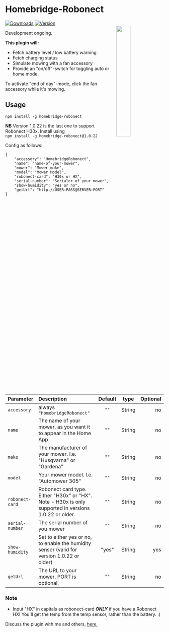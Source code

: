 # Homebridge-Robonect
[![Downloads](https://img.shields.io/npm/dt/homebridge-robonect.svg?color=critical)](https://www.npmjs.com/package/homebridge-robonect)
[![Version](https://img.shields.io/npm/v/homebridge-robonect)](https://www.npmjs.com/package/homebridge-robonect)<br>
<img src="https://i.postimg.cc/QxQwrNV3/IMG-1446.png" width="30%" align="right"> 

Development ongoing.

**This plugin will:**
* Fetch battery level / low battery warning
* Fetch charging status
* Simulate mowing with a fan accessory
* Provide an "on/off"-switch for toggling auto or home mode.  

To activate "end of day"-mode, click the fan accessory while it's mowing.

## Usage

`npm install -g homebridge-robonect`   

**NB** Version 1.0.22 is the last one to support Robonect H30x. Install using  
`npm install -g homebridge-robonect@1.0.22`

Config as follows:  

	{  
		"accessory": "HomebridgeRobonect",  
		"name": "name-of-your-mower",  
		"mower": "Mower make",  
		"model": "Mower Model",  
		"robonect-card": "H30x or HX",  
		"serial-number": "Serialnr of your mower",  
		"show-humidity": "yes or no",  
		"getUrl": "http://USER:PASS@SERVER:PORT"  
	}  
  

  |     Parameter |        Description      |  Default |   type   |  Optional |
|:--------------|:------------------------|:--------:|:--------:|------------:|
| `accessory`  | always `"HomebridgeRobonect"` |     ""    |  String  | no    |
| `name`      | The name of your mower, as you want it to appear in the Home App  | ""    |  String  |no |
| `make`  | The manufacturer of your mower. I.e. "Husqvarna" or "Gardena"   |  "" |  String |no |
| `model`       |  Your mower model. I.e. "Automower 305"        |  "" |  String  |no |
| `robonect-card`        | Robonect card type. Either "H30x" or "HX". Note - H30x is only supported in versions 1.0.22 or older. |    ""     |  String  |no |
| `serial-number`        | The serial number of you mower|  ""  |  String  |no |
| `show-humidity`| Set to either yes or no, to enable the humidity sensor (valid for version 1.0.22 or older) | "yes" |  String  | yes |
| `getUrl` | The URL to your mower. PORT is optional. | "" | String | no |

### Note
 * Input "HX" in capitals as robonect-card _**ONLY**_ if you have a Robonect HX! You'll get the temp from the temp sensor, rather than the battery. :)

Discuss the plugin with me and others, [here.](https://forum.robonect.de/viewforum.php?f=55)